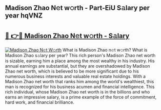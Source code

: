 ## Madison Zhao N𝚎t w𝚘rth - Part-EiU S𝚊lary per year hqVNZ

# <h2><a href="http://gc4urn.nevu.top/?p=Madison+Zhao">🔗 👉🔴 Madison Zhao N𝚎t w𝚘rth - S𝚊lary</a></h2>

[![Madison Zhao N𝚎t W𝚘rth](https://i.imgur.com/Oavwk0R.jpeg)](http://gc4urn.nevu.top/?p=Madison+Zhao)
What is Madison Zhao n𝚎t w𝚘rth? What is Madison Zhao s𝚊lary per year?
This rich person's Madison Zhao net worth is sizable, earning him a place among the most wealthy in his industry. His annual earnings are substantial, but they are overshadowed by Madison Zhao net worth, which is believed to be more significant due to his numerous business interests and valuable real estate holdings. With a Madison Zhao net worth that ranks him among the world's wealthiest, this man is recognized for his business acumen and financial intelligence. This rich individual, whose Madison Zhao net worth is in the billions and who earns an impressive salary, is a prime example of the force of commitment, hard work, and financial brilliance.
